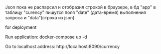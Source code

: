 Json пока не распарсил и отобразил строкой в браузере, 
в бд "app" в таблицу "curency" пишутся поля "date" (дата-время) выполнения запроса и "data"(строка из json)

for deployment

Run application: docker-compose up -d

Go to localhost address: http://localhost:8090/currency
